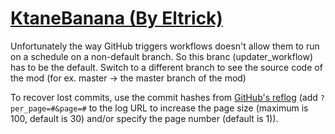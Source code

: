 # [KtaneBanana (By Eltrick)](https://github.com/Eltrick/KtaneBanana)

Unfortunately the way GitHub triggers workflows doesn't allow them to run on a schedule on a non-default branch. So this branc (updater_workflow) has to be the default. Switch to a different branch to see the source code of the mod (for ex. master -> the master branch of the mod)

To recover lost commits, use the commit hashes from [GitHub's reflog](https://api.github.com/repos/KtaneModules/KtaneBanana-Eltrick/events) (add `?per_page=#&page=#` to the log URL to increase the page size (maximum is 100, default is 30) and/or specify the page number (default is 1)).
